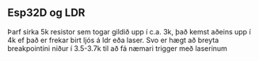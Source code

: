 ## Esp32D og LDR
Þarf sirka 5k resistor sem togar gildið upp í c.a. 3k, það kemst aðeins upp í 4k ef það er frekar birt ljós á ldr eða laser. Svo er hægt að breyta breakpointini niður í 3.5-3.7k til að fá næmari trigger með laserinum